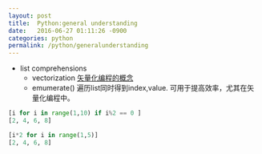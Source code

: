 ```yaml
---
layout: post
title:  Python:general understanding
date:   2016-06-27 01:11:26 -0900
categories: python
permalink: /python/generalunderstanding
---
```


* list comprehensions
	* vectorization [矢量化编程的概念](http://ufldl.stanford.edu/wiki/index.php/%E7%9F%A2%E9%87%8F%E5%8C%96%E7%BC%96%E7%A8%8B)
	* emumerate() 遍历list同时得到index,value. 可用于提高效率，尤其在矢量化编程中。
	
```Python
[i for i in range(1,10) if i%2 == 0 ]
[2, 4, 6, 8]
```
```Python
[i*2 for i in range(1,5)]
[2, 4, 6, 8]
```

	
